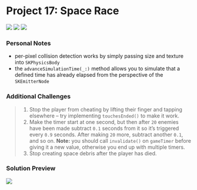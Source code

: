 # Project 17: Space Race

[![](https://img.shields.io/badge/Hacking%20with%20iOS-2019.10.26-36A9AE?logo=gumroad)](https://www.hackingwithswift.com/store/hacking-with-ios) [![](https://img.shields.io/badge/Xcode-11.2-3d8af0?logo=xcode)](#) [![](https://img.shields.io/badge/Swift-5.1-FA7343?logo=swift)](#)

### Personal Notes
- per-pixel collision detection works by simply passing size and texture into `SKPhysicsBody`
- the `advanceSimulationTime(_:)` method allows you to simulate that a defined time has already elapsed from the perspective of the `SKEmitterNode`

### Additional Challenges
> 1. Stop the player from cheating by lifting their finger and tapping elsewhere – try implementing `touchesEnded()` to make it work.
> 2. Make the timer start at one second, but then after `20` enemies have been made subtract `0.1` seconds from it so it’s triggered every `0.9` seconds. After making `20` more, subtract another `0.1`, and so on. **Note:** you should call `invalidate()` on `gameTimer` before giving it a new value, otherwise you end up with multiple timers.
> 3. Stop creating space debris after the player has died.

### Solution Preview
<img src="https://user-images.githubusercontent.com/4438390/72227850-206edd80-356f-11ea-9c9d-9e4a893cd050.png">
